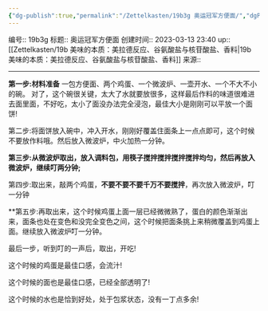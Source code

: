 ```yaml
---
{"dg-publish":true,"permalink":"/Zettelkasten/19b3g 奥运冠军方便面/","dgPassFrontmatter":true}
---
```


编号:: 19b3g
标题:: 奥运冠军方便面
创建时间:: 2023-03-13 23:40
up:: [[Zettelkasten/19b 美味的本质：美拉德反应、谷氨酸盐与核苷酸盐、香料\|19b 美味的本质：美拉德反应、谷氨酸盐与核苷酸盐、香料]]
来源:: 

---
**第一步:材料准备**
一包方便面、两个鸡蛋、一个微波炉、一壶开水、一个不大不小的碗。
对了，这个碗很关键，太大了水就要放很多，这样最后作料的味道很难进去面里面，不好吃，太小了面没办法完全浸泡，最佳大小是刚刚可以平放一个面饼!

第二步:将面饼放入碗中，冲入开水，刚刚好覆盖住面条上一点点即可，这个时候不要放作料哦。然后放入微波炉，中火加热一分钟。

**第三步:从微波炉取出，放入调料包，用筷子搅拌搅拌搅拌搅拌均匀，然后再放入微波炉，继续叮两分钟;**

第四步:取出来，敲两个鸡蛋，**不要不要不要千万不要搅拌**，再次放入微波炉，叮一分钟

**第五步:再取出来，这个时候鸡蛋上面一层已经微微熟了，蛋白的颜色渐渐出来，面条也处在变色和没完全变色之间，这个时候把面条挑上来稍微覆盖到鸡蛋上面。继续放入微波炉叮一分钟。

最后一步，听到叮的一声后，取出，开吃!

这个时候的鸡蛋是最佳口感，会流汁!

这个时候的面也是最佳口感，已经全部透明了!

这个时候的水也是恰到好处，处于包浆状态，没有一丁点多余!